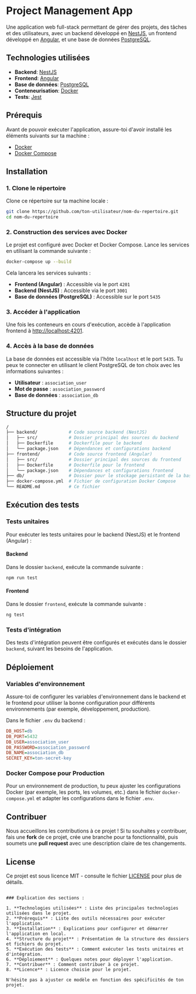 # Project Management App

Une application web full-stack permettant de gérer des projets, des tâches et des utilisateurs, avec un backend développé en [NestJS](https://nestjs.com/), un frontend développé en [Angular](https://angular.io/), et une base de données [PostgreSQL](https://www.postgresql.org/).

## Technologies utilisées

- **Backend**: [NestJS](https://nestjs.com/)
- **Frontend**: [Angular](https://angular.io/)
- **Base de données**: [PostgreSQL](https://www.postgresql.org/)
- **Conteneurisation**: [Docker](https://www.docker.com/)
- **Tests**: [Jest](https://jestjs.io/)

## Prérequis

Avant de pouvoir exécuter l'application, assure-toi d'avoir installé les éléments suivants sur ta machine :

- [Docker](https://www.docker.com/)
- [Docker Compose](https://docs.docker.com/compose/)

## Installation

### 1. Clone le répertoire

Clone ce répertoire sur ta machine locale :

```bash
git clone https://github.com/ton-utilisateur/nom-du-repertoire.git
cd nom-du-repertoire
```

### 2. Construction des services avec Docker

Le projet est configuré avec Docker et Docker Compose. Lance les services en utilisant la commande suivante :

```bash
docker-compose up --build
```

Cela lancera les services suivants :

- **Frontend (Angular)** : Accessible via le port `4201`
- **Backend (NestJS)** : Accessible via le port `3001`
- **Base de données (PostgreSQL)** : Accessible sur le port `5435`

### 3. Accéder à l'application

Une fois les conteneurs en cours d'exécution, accède à l'application frontend à [http://localhost:4201](http://localhost:4201).

### 4. Accès à la base de données

La base de données est accessible via l'hôte `localhost` et le port `5435`. Tu peux te connecter en utilisant le client PostgreSQL de ton choix avec les informations suivantes :

- **Utilisateur** : `association_user`
- **Mot de passe** : `association_password`
- **Base de données** : `association_db`

## Structure du projet

```bash
/
├── backend/            # Code source backend (NestJS)
│   ├── src/            # Dossier principal des sources du backend
│   ├── Dockerfile      # Dockerfile pour le backend
│   └── package.json    # Dépendances et configurations backend
├── frontend/           # Code source frontend (Angular)
│   ├── src/            # Dossier principal des sources du frontend
│   ├── Dockerfile      # Dockerfile pour le frontend
│   └── package.json    # Dépendances et configurations frontend
├── db/                 # Dossier pour le stockage persistant de la base de données
├── docker-compose.yml  # Fichier de configuration Docker Compose
└── README.md           # Ce fichier
```

## Exécution des tests

### Tests unitaires

Pour exécuter les tests unitaires pour le backend (NestJS) et le frontend (Angular) :

#### Backend

Dans le dossier `backend`, exécute la commande suivante :

```bash
npm run test
```

#### Frontend

Dans le dossier `frontend`, exécute la commande suivante :

```bash
ng test
```

### Tests d'intégration

Des tests d'intégration peuvent être configurés et exécutés dans le dossier `backend`, suivant les besoins de l'application.

## Déploiement

### Variables d'environnement

Assure-toi de configurer les variables d'environnement dans le backend et le frontend pour utiliser la bonne configuration pour différents environnements (par exemple, développement, production).

Dans le fichier `.env` du backend :

```ini
DB_HOST=db
DB_PORT=5432
DB_USER=association_user
DB_PASSWORD=association_password
DB_NAME=association_db
SECRET_KEY=ton-secret-key
```

### Docker Compose pour Production

Pour un environnement de production, tu peux ajuster les configurations Docker (par exemple, les ports, les volumes, etc.) dans le fichier `docker-compose.yml` et adapter les configurations dans le fichier `.env`.

## Contribuer

Nous accueillons les contributions à ce projet ! Si tu souhaites y contribuer, fais une **fork** de ce projet, crée une branche pour ta fonctionnalité, puis soumets une **pull request** avec une description claire de tes changements.

## License

Ce projet est sous licence MIT - consulte le fichier [LICENSE](LICENSE) pour plus de détails.

```

### Explication des sections :

1. **Technologies utilisées** : Liste des principales technologies utilisées dans le projet.
2. **Prérequis** : Liste des outils nécessaires pour exécuter l'application.
3. **Installation** : Explications pour configurer et démarrer l'application en local.
4. **Structure du projet** : Présentation de la structure des dossiers et fichiers du projet.
5. **Exécution des tests** : Comment exécuter les tests unitaires et d'intégration.
6. **Déploiement** : Quelques notes pour déployer l'application.
7. **Contribuer** : Comment contribuer à ce projet.
8. **Licence** : Licence choisie pour le projet.

N'hésite pas à ajuster ce modèle en fonction des spécificités de ton projet.
